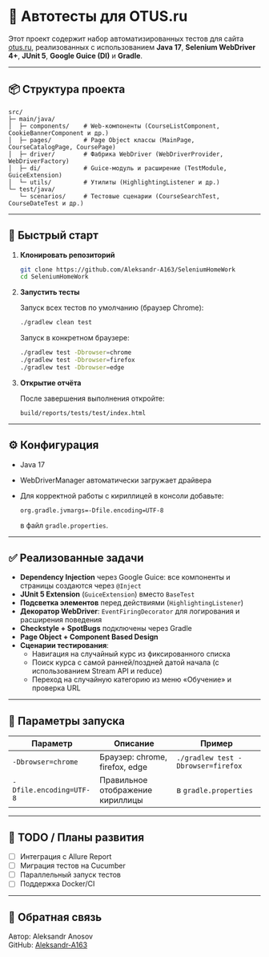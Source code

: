# 🧪 Автотесты для OTUS.ru

Этот проект содержит набор автоматизированных тестов для сайта [otus.ru](https://otus.ru), реализованных с использованием **Java 17**, **Selenium WebDriver 4+**, **JUnit 5**, **Google Guice (DI)** и **Gradle**.

---

## 📦 Структура проекта

```
src/
├─ main/java/
│  ├─ components/    # Web‑компоненты (CourseListComponent, CookieBannerComponent и др.)
│  ├─ pages/         # Page Object классы (MainPage, CourseCatalogPage, CoursePage)
│  ├─ driver/        # Фабрика WebDriver (WebDriverProvider, WebDriverFactory)
│  ├─ di/            # Guice‑модуль и расширение (TestModule, GuiceExtension)
│  └─ utils/         # Утилиты (HighlightingListener и др.)
└─ test/java/
   └─ scenarios/     # Тестовые сценарии (CourseSearchTest, CourseDateTest и др.)
```

---

## 🚀 Быстрый старт

1. **Клонировать репозиторий**

   ```bash
   git clone https://github.com/Aleksandr-A163/SeleniumHomeWork
   cd SeleniumHomeWork
   ```

2. **Запустить тесты**

   Запуск всех тестов по умолчанию (браузер Chrome):

   ```bash
   ./gradlew clean test
   ```

   Запуск в конкретном браузере:

   ```bash
   ./gradlew test -Dbrowser=chrome
   ./gradlew test -Dbrowser=firefox
   ./gradlew test -Dbrowser=edge
   ```

3. **Открытие отчёта**

   После завершения выполнения откройте:

   ```
   build/reports/tests/test/index.html
   ```

---

## ⚙️ Конфигурация

- Java 17
- WebDriverManager автоматически загружает драйвера
- Для корректной работы с кириллицей в консоли добавьте:

  ```
  org.gradle.jvmargs=-Dfile.encoding=UTF-8
  ```

  в файл `gradle.properties`.

---

## ✅ Реализованные задачи

- **Dependency Injection** через Google Guice: все компоненты и страницы создаются через `@Inject`
- **JUnit 5 Extension** (`GuiceExtension`) вместо `BaseTest`
- **Подсветка элементов** перед действиями (`HighlightingListener`)
- **Декоратор WebDriver**: `EventFiringDecorator` для логирования и расширения поведения
- **Checkstyle + SpotBugs** подключены через Gradle
- **Page Object + Component Based Design**
- **Сценарии тестирования**:
  - Навигация на случайный курс из фиксированного списка
  - Поиск курса с самой ранней/поздней датой начала (с использованием Stream API и reduce)
  - Переход на случайную категорию из меню «Обучение» и проверка URL

---

## 📌 Параметры запуска

| Параметр              | Описание                           | Пример                        |
|------------------------|------------------------------------|-------------------------------|
| `-Dbrowser=chrome`     | Браузер: chrome, firefox, edge     | `./gradlew test -Dbrowser=firefox` |
| `-Dfile.encoding=UTF-8`| Правильное отображение кириллицы   | в `gradle.properties`         |


---

## 📌 TODO / Планы развития

- [ ] Интеграция с Allure Report
- [ ] Миграция тестов на Cucumber
- [ ] Параллельный запуск тестов
- [ ] Поддержка Docker/CI

---

## 📧 Обратная связь

Автор: Aleksandr Anosov  
GitHub: [Aleksandr-A163](https://github.com/Aleksandr-A163)
